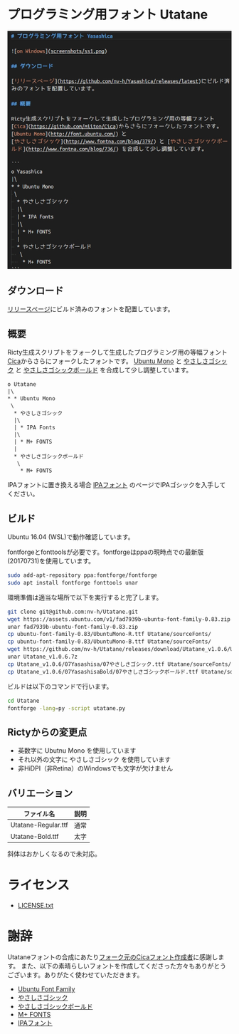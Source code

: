 # プログラミング用フォント Utatane

![on Windows](screenshots/ss1.png)

## ダウンロード

[リリースページ](https://github.com/nv-h/Utatane/releases/latest)にビルド済みのフォントを配置しています。

## 概要

Ricty生成スクリプトをフォークして生成したプログラミング用の等幅フォント[Cica](https://github.com/miiton/Cica)からさらにフォークしたフォントです。
[Ubuntu Mono](http://font.ubuntu.com/) と
[やさしさゴシック](http://www.fontna.com/blog/379/) と [やさしさゴシックボールド](http://www.fontna.com/blog/736/) を合成して少し調整しています。

```
o Utatane
|\
* * Ubuntu Mono
 \
  * やさしさゴシック
  |\
  | * IPA Fonts
  |\
  | * M+ FONTS
  |
  * やさしさゴシックボールド
   \
    * M+ FONTS
```

IPAフォントに置き換える場合 [IPAフォント](http://ossipedia.ipa.go.jp/ipafont/index.html) のページでIPAゴシックを入手してください。

## ビルド

Ubuntu 16.04 (WSL)で動作確認しています。

fontforgeとfonttoolsが必要です。fontforgeはppaの現時点での最新版(20170731)を使用しています。

```sh
sudo add-apt-repository ppa:fontforge/fontforge
sudo apt install fontforge fonttools unar
```

環境準備は適当な場所で以下を実行すると完了します。

```sh
git clone git@github.com:nv-h/Utatane.git
wget https://assets.ubuntu.com/v1/fad7939b-ubuntu-font-family-0.83.zip
unar fad7939b-ubuntu-font-family-0.83.zip
cp ubuntu-font-family-0.83/UbuntuMono-R.ttf Utatane/sourceFonts/
cp ubuntu-font-family-0.83/UbuntuMono-B.ttf Utatane/sourceFonts/
wget https://github.com/nv-h/Utatane/releases/download/Utatane_v1.0.6/Utatane_v1.0.6.7z
unar Utatane_v1.0.6.7z
cp Utatane_v1.0.6/07Yasashisa/07やさしさゴシック.ttf Utatane/sourceFonts/07YasashisaGothic-R.ttf
cp Utatane_v1.0.6/07YasashisaBold/07やさしさゴシックボールド.ttf Utatane/sourceFonts/07YasashisaGothic-B.ttf
```

ビルドは以下のコマンドで行います。

```sh
cd Utatane
fontforge -lang=py -script utatane.py
```

## Rictyからの変更点

* 英数字に Ubutnu Mono を使用しています
* それ以外の文字に やさしさゴシック を使用しています
* 非HiDPI（非Retina）のWindowsでも文字が欠けません


## バリエーション

| ファイル名                  | 説明     |
| ----                        | ----     |
| Utatane-Regular.ttf         | 通常     |
| Utatane-Bold.ttf            | 太字     |

斜体はおかしくなるので未対応。

# ライセンス

* [LICENSE.txt](LICENSE.txt)

# 謝辞

Utataneフォントの合成にあたり[フォーク元のCicaフォント作成者](https://github.com/miiton)に感謝します。
また、以下の素晴らしいフォントを作成してくださった方々もありがとうございます。ありがたく使わせていただきます。

- [Ubuntu Font Family](http://font.ubuntu.com/)
- [やさしさゴシック](http://www.fontna.com/blog/379/)
- [やさしさゴシックボールド](http://www.fontna.com/blog/736/)
- [M\+ FONTS](https://mplus-fonts.osdn.jp/)
- [IPAフォント](http://ossipedia.ipa.go.jp/ipafont/index.html)
